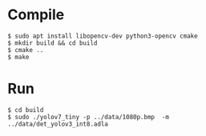 # Compile

```shell
$ sudo apt install libopencv-dev python3-opencv cmake
$ mkdir build && cd build
$ cmake ..
$ make
```

# Run

```shell
$ cd build
$ sudo ./yolov7_tiny -p ../data/1080p.bmp  -m ../data/det_yolov3_int8.adla
```
